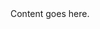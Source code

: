 <!doctype html>
<html>
<head>
<title>Overviewer City Maps</title>
<meta name="description" content="Maps rendered using Overviewer">
<meta name="keywords" content="overviewer city maps">
</head>
<body>
Content goes here.
</body>
</html>